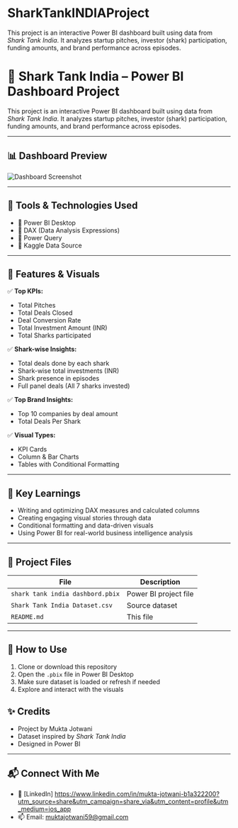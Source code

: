 # SharkTankINDIAProject
This project is an interactive Power BI dashboard built using data from *Shark Tank India*. It analyzes startup pitches, investor (shark) participation, funding amounts, and brand performance across episodes.
# 🦈 Shark Tank India – Power BI Dashboard Project

This project is an interactive Power BI dashboard built using data from *Shark Tank India*. It analyzes startup pitches, investor (shark) participation, funding amounts, and brand performance across episodes.

---

## 📊 Dashboard Preview

![Dashboard Screenshot](<img width="1920" height="1080" alt="Screenshot (151)" src="https://github.com/user-attachments/assets/234d8fe8-e8c5-4d42-8ac8-3ed1c57c934b" />
) <!-- Replace with actual image path or link -->

---

## 🧰 Tools & Technologies Used

- 📌 Power BI Desktop  
- 📌 DAX (Data Analysis Expressions)  
- 📌 Power Query  
- 📌 Kaggle Data Source

---

## 🚀 Features & Visuals

✅ **Top KPIs:**
- Total Pitches
- Total Deals Closed
- Deal Conversion Rate
- Total Investment Amount (INR)
- Total Sharks participated

✅ **Shark-wise Insights:**
- Total deals done by each shark
- Shark-wise total investments (INR)
- Shark presence in episodes
- Full panel deals (All 7 sharks invested)

✅ **Top Brand Insights:**
- Top 10 companies by deal amount
- Total Deals Per Shark

✅ **Visual Types:**
- KPI Cards  
- Column & Bar Charts  
- Tables with Conditional Formatting  
---

## 🧠 Key Learnings

- Writing and optimizing DAX measures and calculated columns
- Creating engaging visual stories through data
- Conditional formatting and data-driven visuals
- Using Power BI for real-world business intelligence analysis

---

## 📂 Project Files

| File | Description |
|------|-------------|
| `shark tank india dashbord.pbix` | Power BI project file |
| `Shark Tank India Dataset.csv` | Source dataset |
| `README.md` | This file |

---

## 📌 How to Use

1. Clone or download this repository
2. Open the `.pbix` file in Power BI Desktop
3. Make sure dataset is loaded or refresh if needed
4. Explore and interact with the visuals
## ✨ Credits

- Project by Mukta Jotwani
- Dataset inspired by *Shark Tank India*
- Designed in Power BI

---

## 📬 Connect With Me

- 💼 [LinkedIn] https://www.linkedin.com/in/mukta-jotwani-b1a322200?utm_source=share&utm_campaign=share_via&utm_content=profile&utm_medium=ios_app 
- 📫 Email: muktajotwani59@gmail.com

